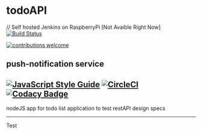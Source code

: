 # todoAPI
// Self hosted Jenkins on RaspberryPi [Not Avaible Right Now]
[![Build Status](http://beefier-pike-4436.dataplicity.io/jenkins/buildStatus/icon?job=todoAPI&build=1)](https://beefier-pike-4436.dataplicity.io/jenkins/blue/organizations/jenkins/todoAPI/activity)

[![contributions welcome](https://img.shields.io/badge/contributions-welcome-brightgreen.svg?style=flat)](https://github.com/dwyl/esta/issues)

## push-notification service

[![JavaScript Style Guide](https://img.shields.io/badge/code_style-standard-brightgreen.svg)](https://standardjs.com)
[![CircleCI](https://circleci.com/gh/Semyonic/push-notifications.svg?style=svg&circle-token=4a7e37e29a70d3c44892ba8bbb809ca7f1e21ead)](https://circleci.com/gh/Semyonic/push-notifications)
[![Codacy Badge](https://api.codacy.com/project/badge/Grade/9adf3b6850664b398b3e5ac57ea61a24)](https://www.codacy.com?utm_source=github.com&amp;utm_medium=referral&amp;utm_content=Semyonic/push-notifications&amp;utm_campaign=Badge_Grade)
---
nodeJS app for todo list application to test restAPI design specs

---

Test